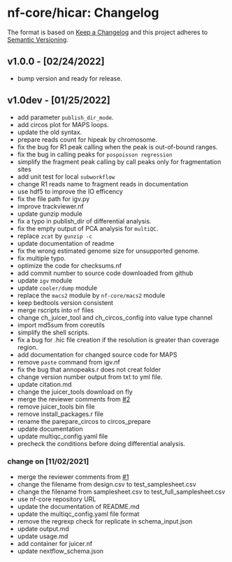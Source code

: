 # nf-core/hicar: Changelog

The format is based on [Keep a Changelog](https://keepachangelog.com/en/1.0.0/)
and this project adheres to [Semantic Versioning](https://semver.org/spec/v2.0.0.html).

## v1.0.0 - [02/24/2022]

- bump version and ready for release.

## v1.0dev - [01/25/2022]

- add parameter `publish_dir_mode`.
- add circos plot for MAPS loops.
- update the old syntax.
- prepare reads count for hipeak by chromosome.
- fix the bug for R1 peak calling when the peak is out-of-bound ranges.
- fix the bug in calling peaks for `pospoisson regression`
- simplify the fragment peak calling by call peaks only for fragmentation sites
- add unit test for local `subworkflow`
- change R1 reads name to fragment reads in documentation
- use hdf5 to improve the IO efficency
- fix the file path for igv.py
- improve trackviewer.nf
- update gunzip module
- fix a typo in publish_dir of differential analysis.
- fix the empty output of PCA analysis for `multiQC`.
- replace `zcat` by `gunzip -c`
- update documentation of readme
- fix the wrong estimated genome size for unsupported genome.
- fix multiple typo.
- optimize the code for checksums.nf
- add commit number to source code downloaded from github
- update `igv` module
- update `cooler/dump` module
- replace the `macs2` module by `nf-core/macs2` module
- keep bedtools version consistent
- merge rscripts into `nf` files
- change ch_juicer_tool and ch_circos_config into value type channel
- import md5sum from coreutils
- simplify the shell scripts.
- fix a bug for .hic file creation if the resolution is greater than coverage region.
- add documentation for changed source code for MAPS
- remove `paste` command from igv.nf
- fix the bug that annopeaks.r does not creat folder
- change version number output from txt to yml file.
- update citation.md
- change the juicer_tools download on fly
- merge the reviewer comments from [#2](https://github.com/nf-core/hicar/pull/2/)
- remove juicer_tools bin file
- remove install_packages.r file
- rename the parepare_circos to circos_prepare
- update documentation
- update multiqc_config.yaml file
- precheck the conditions before doing differential analysis.

### change on [11/02/2021]

- merge the reviewer comments from [#1](https://github.com/nf-core/hicar/pull/1/)
- change the filename from design.csv to test_samplesheet.csv
- change the filename from samplesheet.csv to test_full_samplesheet.csv
- use nf-core repository URL
- update the documentation of README.md
- update the multiqc_config.yaml file format
- remove the regrexp check for replicate in schema_input.json
- update output.md
- update usage.md
- add container for juicer.nf
- update nextflow_schema.json
